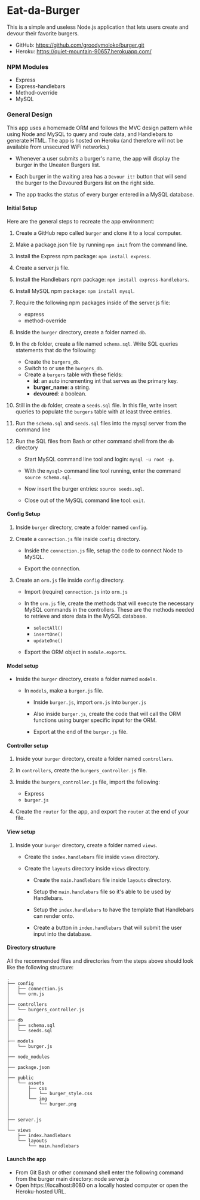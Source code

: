 # Eat-da-Burger

This is a simple and useless Node.js application that lets users create and devour their favorite burgers.

* GitHub: https://github.com/groodymoloko/burger.git
* Heroku: https://quiet-mountain-90657.herokuapp.com/


### NPM Modules
* Express
* Express-handlebars
* Method-override
* MySQL

### General Design

This app uses a homemade ORM and follows the MVC design pattern while using Node and MySQL to query and route data, and Handlebars to generate HTML. The app is hosted on Heroku (and therefore will not be available from unsecured WiFi networks.)

* Whenever a user submits a burger's name, the app will display the burger in the Uneaten Burgers list.

* Each burger in the waiting area has a `Devour it!` button that will send the burger to the Devoured Burgers list on the right side.

* The app tracks the status of every burger entered in a MySQL database.

#### Initial Setup

Here are the general steps to recreate the app environment:

1. Create a GitHub repo called `burger` and clone it to a local computer.

2. Make a package.json file by running `npm init` from the command line.

3. Install the Express npm package: `npm install express`.

4. Create a server.js file.

5. Install the Handlebars npm package: `npm install express-handlebars`.

6. Install MySQL npm package: `npm install mysql`.

7. Require the following npm packages inside of the server.js file:
   * express
   * method-override

8. Inside the `burger` directory, create a folder named `db`.

2. In the `db` folder, create a file named `schema.sql`. Write SQL queries statements that do the following:

   * Create the `burgers_db`.
   * Switch to or use the `burgers_db`.
   * Create a `burgers` table with these fields:
     * **id**: an auto incrementing int that serves as the primary key.
     * **burger_name**: a string.
     * **devoured**: a boolean.

3. Still in the `db` folder, create a `seeds.sql` file. In this file, write insert queries to populate the `burgers` table with at least three entries.

4. Run the `schema.sql` and `seeds.sql` files into the mysql server from the command line

5. Run the SQL files from Bash or other command shell from the `db` directory

   * Start MySQL command line tool and login: `mysql -u root -p`.

   * With the `mysql>` command line tool running, enter the command `source schema.sql`.

   * Now insert the burger entries: `source seeds.sql`.

   * Close out of the MySQL command line tool: `exit`.

#### Config Setup

1. Inside `burger` directory, create a folder named `config`.

2. Create a `connection.js` file inside `config` directory.

   * Inside the `connection.js` file, setup the code to connect Node to MySQL.

   * Export the connection.

3. Create an `orm.js` file inside `config` directory.

   * Import (require) `connection.js` into `orm.js`

   * In the `orm.js` file, create the methods that will execute the necessary MySQL commands in the controllers. These are the methods needed to retrieve and store data in the MySQL database.

     * `selectAll()`
     * `insertOne()`
     * `updateOne()`

   * Export the ORM object in `module.exports`.

#### Model setup

* Inside the `burger` directory, create a folder named `models`.

  * In `models`, make a `burger.js` file.

    * Inside `burger.js`, import `orm.js` into `burger.js`

    * Also inside `burger.js`, create the code that will call the ORM functions using burger specific input for the ORM.

    * Export at the end of the `burger.js` file.

#### Controller setup

1. Inside your `burger` directory, create a folder named `controllers`.

2. In `controllers`, create the `burgers_controller.js` file.

3. Inside the `burgers_controller.js` file, import the following:

   * Express
   * `burger.js`

4. Create the `router` for the app, and export the `router` at the end of your file.

#### View setup

1. Inside your `burger` directory, create a folder named `views`.

   * Create the `index.handlebars` file inside `views` directory.

   * Create the `layouts` directory inside `views` directory.

     * Create the `main.handlebars` file inside `layouts` directory.

     * Setup the `main.handlebars` file so it's able to be used by Handlebars.

     * Setup the `index.handlebars` to have the template that Handlebars can render onto.

     * Create a button in `index.handlebars` that will submit the user input into the database.

#### Directory structure

All the recommended files and directories from the steps above should look like the following structure:

```
.
├── config
│   ├── connection.js
│   └── orm.js
│ 
├── controllers
│   └── burgers_controller.js
│
├── db
│   ├── schema.sql
│   └── seeds.sql
│
├── models
│   └── burger.js
│ 
├── node_modules
│ 
├── package.json
│
├── public
│   └── assets
│       ├── css
│       │   └── burger_style.css
│       └── img
│           └── burger.png
│   
│
├── server.js
│
└── views
    ├── index.handlebars
    └── layouts
        └── main.handlebars
```

#### Launch the app

* From Git Bash or other command shell enter the following command from the burger main directory:  node server.js
* Open https://localhost:8080 on a locally hosted computer or open the Heroku-hosted URL.